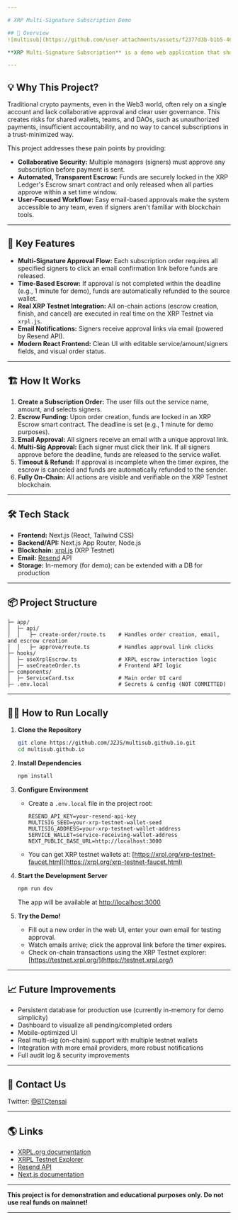 ```yaml
---

# XRP Multi-Signature Subscription Demo

## 🚀 Overview
![multisub](https://github.com/user-attachments/assets/f2377d3b-b1b5-465f-b4f6-a05e76d2d5ee)

**XRP Multi-Signature Subscription** is a demo web application that showcases how multi-signature approval and time-based escrow can be used to create secure, collaborative subscription payments on the XRP Ledger. This project is designed for hackathons and as a reference for Web3 teams interested in improving the trust and transparency of crypto subscription payments.

---
```


## 💡 Why This Project?

Traditional crypto payments, even in the Web3 world, often rely on a single account and lack collaborative approval and clear user governance. This creates risks for shared wallets, teams, and DAOs, such as unauthorized payments, insufficient accountability, and no way to cancel subscriptions in a trust-minimized way.

This project addresses these pain points by providing:

* **Collaborative Security:** Multiple managers (signers) must approve any subscription before payment is sent.
* **Automated, Transparent Escrow:** Funds are securely locked in the XRP Ledger's Escrow smart contract and only released when all parties approve within a set time window.
* **User-Focused Workflow:** Easy email-based approvals make the system accessible to any team, even if signers aren't familiar with blockchain tools.

---

## 🧩 Key Features

* **Multi-Signature Approval Flow:** Each subscription order requires all specified signers to click an email confirmation link before funds are released.
* **Time-Based Escrow:** If approval is not completed within the deadline (e.g., 1 minute for demo), funds are automatically refunded to the source wallet.
* **Real XRP Testnet Integration:** All on-chain actions (escrow creation, finish, and cancel) are executed in real time on the XRP Testnet via `xrpl.js`.
* **Email Notifications:** Signers receive approval links via email (powered by Resend API).
* **Modern React Frontend:** Clean UI with editable service/amount/signers fields, and visual order status.

---

## 🏗️ How It Works

1. **Create a Subscription Order:**
   The user fills out the service name, amount, and selects signers.
2. **Escrow Funding:**
   Upon order creation, funds are locked in an XRP Escrow smart contract. The deadline is set (e.g., 1 minute for demo purposes).
3. **Email Approval:**
   All signers receive an email with a unique approval link.
4. **Multi-Sig Approval:**
   Each signer must click their link. If all signers approve before the deadline, funds are released to the service wallet.
5. **Timeout & Refund:**
   If approval is incomplete when the timer expires, the escrow is canceled and funds are automatically refunded to the sender.
6. **Fully On-Chain:**
   All actions are visible and verifiable on the XRP Testnet blockchain.

---

## 🛠️ Tech Stack

* **Frontend:** Next.js (React, Tailwind CSS)
* **Backend/API:** Next.js App Router, Node.js
* **Blockchain:** [xrpl.js](https://xrpl.org/xrpl.js.html) (XRP Testnet)
* **Email:** [Resend](https://resend.com/) API
* **Storage:** In-memory (for demo); can be extended with a DB for production

---

## 📦 Project Structure

```
├─ app/
│  ├─ api/
│  │   ├─ create-order/route.ts    # Handles order creation, email, and escrow creation
│  │   ├─ approve/route.ts         # Handles approval link clicks
├─ hooks/
│  ├─ useXrplEscrow.ts             # XRPL escrow interaction logic
│  ├─ useCreateOrder.ts            # Frontend API logic
├─ components/
│  ├─ ServiceCard.tsx              # Main order UI card
├─ .env.local                      # Secrets & config (NOT COMMITTED)
```

---

## 🧑‍💻 How to Run Locally

1. **Clone the Repository**

   ```bash
   git clone https://github.com/JZJS/multisub.github.io.git
   cd multisub.github.io
   ```

2. **Install Dependencies**

   ```bash
   npm install
   ```

3. **Configure Environment**

   * Create a `.env.local` file in the project root:

     ```env
     RESEND_API_KEY=your-resend-api-key
     MULTISIG_SEED=your-xrp-testnet-wallet-seed
     MULTISIG_ADDRESS=your-xrp-testnet-wallet-address
     SERVICE_WALLET=service-receiving-wallet-address
     NEXT_PUBLIC_BASE_URL=http://localhost:3000
     ```
   * You can get XRP testnet wallets at: [https://xrpl.org/xrp-testnet-faucet.html](https://xrpl.org/xrp-testnet-faucet.html)

4. **Start the Development Server**

   ```bash
   npm run dev
   ```

   The app will be available at [http://localhost:3000](http://localhost:3000)

5. **Try the Demo!**

   * Fill out a new order in the web UI, enter your own email for testing approval.
   * Watch emails arrive; click the approval link before the timer expires.
   * Check on-chain transactions using the XRP Testnet explorer: [https://testnet.xrpl.org/](https://testnet.xrpl.org/)

---

## 📈 Future Improvements

* Persistent database for production use (currently in-memory for demo simplicity)
* Dashboard to visualize all pending/completed orders
* Mobile-optimized UI
* Real multi-sig (on-chain) support with multiple testnet wallets
* Integration with more email providers, more robust notifications
* Full audit log & security improvements

---

## 🙌 Contact Us

Twitter: [@BTCtensai](https://twitter.com/BTCtensai)

---

## 🌎 Links

* [XRPL.org documentation](https://xrpl.org/)
* [XRPL Testnet Explorer](https://testnet.xrpl.org/)
* [Resend API](https://resend.com/)
* [Next.js documentation](https://nextjs.org/)

---

**This project is for demonstration and educational purposes only. Do not use real funds on mainnet!**

---
